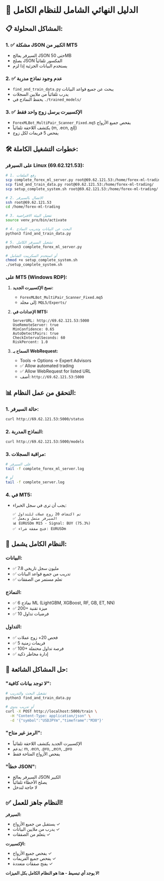 # 🚀 الدليل النهائي الشامل للنظام الكامل

## 📋 المشاكل المحلولة:

### 1. ✅ **مشكلة JSON الكبير من MT5**
- السيرفر يعالج JSON حتى 50MB
- يصلح JSON المكسور تلقائياً
- يستخدم البيانات الجزئية إذا لزم

### 2. ✅ **عدم وجود نماذج مدربة**
- `find_and_train_data.py` يبحث عن جميع قواعد البيانات
- يدرب تلقائياً من ملايين السجلات
- يحفظ النماذج في `./trained_models/`

### 3. ✅ **الإكسبيرت يرسل زوج واحد فقط**
- `ForexMLBot_MultiPair_Scanner_Fixed.mq5` يفحص جميع الأزواج
- يكتشف اللاحقة تلقائياً (m, .ecn, إلخ)
- يفحص 5 فريمات لكل زوج

## 🛠️ خطوات التشغيل الكاملة:

### على السيرفر Linux (69.62.121.53):

```bash
# 1. رفع الملفات
scp complete_forex_ml_server.py root@69.62.121.53:/home/forex-ml-trading/
scp find_and_train_data.py root@69.62.121.53:/home/forex-ml-trading/
scp setup_complete_system.sh root@69.62.121.53:/home/forex-ml-trading/

# 2. الاتصال بالسيرفر
ssh root@69.62.121.53
cd /home/forex-ml-trading

# 3. تفعيل البيئة الافتراضية
source venv_pro/bin/activate

# 4. البحث عن البيانات وتدريب النماذج
python3 find_and_train_data.py

# 5. تشغيل السيرفر الكامل
python3 complete_forex_ml_server.py

# أو استخدم السكريبت الشامل
chmod +x setup_complete_system.sh
./setup_complete_system.sh
```

### على MT5 (Windows RDP):

1. **نسخ الإكسبيرت الجديد:**
   - `ForexMLBot_MultiPair_Scanner_Fixed.mq5`
   - إلى مجلد: `MQL5/Experts/`

2. **الإعدادات في MT5:**
   ```
   ServerURL: http://69.62.121.53:5000
   UseRemoteServer: true
   MinConfidence: 0.65
   AutoDetectPairs: true
   CheckIntervalSeconds: 60
   RiskPercent: 1.0
   ```

3. **السماح بـ WebRequest:**
   - Tools → Options → Expert Advisors
   - ✅ Allow automated trading
   - ✅ Allow WebRequest for listed URL
   - أضف: `http://69.62.121.53:5000`

## 📊 التحقق من عمل النظام:

### 1. **حالة السيرفر:**
```bash
curl http://69.62.121.53:5000/status
```

### 2. **النماذج المدربة:**
```bash
curl http://69.62.121.53:5000/models
```

### 3. **مراقبة السجلات:**
```bash
# على السيرفر
tail -f complete_forex_ml_server.log

# أو
tail -f complete_server.log
```

### 4. **في MT5:**
- يجب أن ترى في سجل الخبراء:
  ```
  ✅ تم اكتشاف 20 زوج عملات للتداول
  ✅ السيرفر متصل ويعمل
  📊 EURUSDm M15 - Signal: BUY (75.3%)
  ✅ فتح صفقة شراء: EURUSDm
  ```

## 🎯 النظام الكامل يشمل:

### **البيانات:**
- ✅ 7.8 مليون سجل تاريخي
- ✅ تدريب من جميع قواعد البيانات
- ✅ تعلم مستمر من الصفقات

### **النماذج:**
- ✅ 6 نماذج ML (LightGBM, XGBoost, RF, GB, ET, NN)
- ✅ 200+ ميزة تقنية
- ✅ 10 فرضيات تداول

### **التداول:**
- ✅ فحص 20+ زوج عملات
- ✅ 5 فريمات زمنية
- ✅ 100+ فرصة تداول محتملة
- ✅ إدارة مخاطر ذكية

## 🚨 حل المشاكل الشائعة:

### "لا توجد بيانات كافية":
```bash
# تشغيل البحث والتدريب
python3 find_and_train_data.py

# أو تدريب يدوي
curl -X POST http://localhost:5000/train \
  -H "Content-Type: application/json" \
  -d '{"symbol":"USDJPYm","timeframe":"M30"}'
```

### "الرمز غير متاح":
- الإكسبيرت الجديد يكتشف اللاحقة تلقائياً
- يدعم: m, .ecn, .pro, _ecn, _pro
- يفحص الأزواج المتاحة فقط

### "خطأ JSON":
- السيرفر يعالج JSON الكبير
- يصلح الأخطاء تلقائياً
- لا حاجة لتدخل

## ✅ النظام جاهز للعمل!

**السيرفر:**
- يستقبل من جميع الأزواج ✓
- يدرب من ملايين البيانات ✓
- يتعلم من الصفقات ✓

**الإكسبيرت:**
- يفحص جميع الأزواج ✓
- يفحص جميع الفريمات ✓
- يفتح صفقات متعددة ✓

**لا يوجد أي تبسيط - هذا هو النظام الكامل بكل الميزات!**